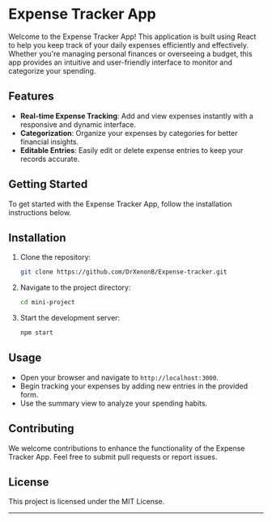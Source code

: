# Expense Tracker App

Welcome to the Expense Tracker App! This application is built using React to help you keep track of your daily expenses efficiently and effectively. Whether you're managing personal finances or overseeing a budget, this app provides an intuitive and user-friendly interface to monitor and categorize your spending.

## Features

- **Real-time Expense Tracking**: Add and view expenses instantly with a responsive and dynamic interface.
- **Categorization**: Organize your expenses by categories for better financial insights.
- **Editable Entries**: Easily edit or delete expense entries to keep your records accurate.

## Getting Started

To get started with the Expense Tracker App, follow the installation instructions below.

## Installation

1. Clone the repository:
   ```bash
   git clone https://github.com/DrXenonB/Expense-tracker.git
   ```
2. Navigate to the project directory:
   ```bash
   cd mini-project
   ```
3. Start the development server:
   ```bash
   npm start
   ```

## Usage

- Open your browser and navigate to `http://localhost:3000`.
- Begin tracking your expenses by adding new entries in the provided form.
- Use the summary view to analyze your spending habits.

## Contributing

We welcome contributions to enhance the functionality of the Expense Tracker App. Feel free to submit pull requests or report issues.

## License

This project is licensed under the MIT License.

---
